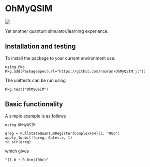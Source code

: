 # OhMyQSIM

![](https://travis-ci.com/nmoran/OhMyQSIM.jl.svg?token=CWy6KXR9ECn794Hyhkpx&branch=master)

Yet another quantum simulator/learning experience.

## Installation and testing
To install the package to your current environment use:

```
using Pkg
Pkg.add(PackageSpec(url="https://github.com/nmoran/OhMyQSIM.jl"))
```

The unittests can be run using
```
Pkg.test("OhMyQSIM")
```

## Basic functionality

A simple example is as follows

```
using OhMyQSIM

qreg = FullStateQuantumRegister{ComplexF64}(3, "000")
apply_1qubit!(qreg, Gates.x, 1)
to_str(qreg)
```

which gives

```
"(1.0 + 0.0im|100>)"
```
